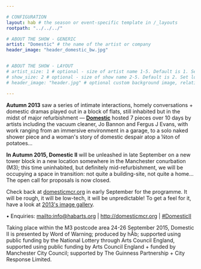 ```yaml
---

# CONFIGURATION
layout: hab # the season or event-specific template in /_layouts
rootpath: "../../../"

# ABOUT THE SHOW - GENERIC
artist: "Domestic" # the name of the artist or company
header_image: "header_domestic_bw.jpg"   


# ABOUT THE SHOW - LAYOUT
# artist_size: 1 # optional - size of artist name 1-5. Default is 1. Set longer names to lower values
# show_size: 2 # optional - size of show name 2-5. Default is 2. Set longer names to lower values
# header_image: "header.jpg" # optional custom background image, relative to current page

---
```

**Autumn 2013** saw a series of intimate interactions, homely conversations + domestic dramas played out in a block of flats, still inhabited but in the midst of major refurbishment — [**Domestic**](/archive/2013-domestic) hosted 7 pieces over 10 days by artists including the vacuum cleaner, Jo Bannon and Fergus J Evans, with work ranging from an immersive environment in a garage, to a solo naked shower piece and a woman's story of domestic despair atop a ¼ton of potatoes…       
        
**In Autumn 2015, Domestic II** will be unleashed in late September on a new tower block in a new location somewhere in the Manchester conurbation (M3); this time uninhabited, but definitely mid-refurbishment, we will be occupying a space in transition: not quite a building-site, not quite a home… The open call for proposals is now closed.             
                
Check back at [domesticmcr.org](http://www.domesticmcr.org) in early September for the programme. It will be rough, it will be low-tech, it will be unpredictable! To get a feel for it, have a look at [2013's image gallery](/galleries/2013-domestic).         

• Enquiries: <mailto:info@habarts.org> | <http://domesticmcr.org> | [#DomesticII](http://twitter.com/hashtag/DomesticII)           
        
Taking place within the M3 postcode area 24-26 September 2015, Domestic II is presented by Word of Warning; produced by hÅb; supported using public funding by the National Lottery through Arts Council England, supported using public funding by Arts Council England + funded by Manchester City Council; supported by The Guinness Partnership + City Response Limited.
